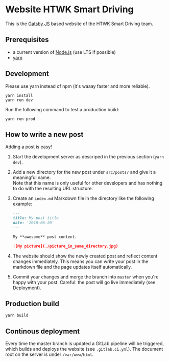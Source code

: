 # Website HTWK Smart Driving

This is the [Gatsby JS](https://www.gatsbyjs.org/) based website of the HTWK Smart Driving team.

## Prerequisites

- a current version of [Node.js](https://nodejs.org/en/) (use LTS if possible)
- [yarn](https://yarnpkg.com/lang/en/)

## Development

Please use yarn instead of npm (it's waaay faster and more reliable).

```
yarn install
yarn run dev
```

Run the following command to test a production build:

```
yarn run prod
```

## How to write a new post

Adding a post is easy!

1. Start the development server as descriped in the previous section (`yarn dev`).
1. Add a new directory for the new post under `src/posts/` and give it a meaningful name.<br> Note
   that this name is only useful for other developers and has nothing to do with the resulting URL
   structure.
1. Create an `index.md` Markdown file in the directory like the following example:

   ```md
   ---
   title: My post title
   date: '2018-06-20'
   ---

   My **awesome** post content.

   ![My picture](./picture_in_same_directory.jpg)
   ```

1. The website should show the newly created post and reflect content changes immediately. This
   means you can write your post in the markdown file and the page updates itself automatically.
1. Commit your changes and merge the branch into `master` when you're happy with your post. Careful:
   the post will go live immediately (see Deployment).

## Production build

```
yarn build
```

## Continous deployment

Every time the master branch is updated a GitLab pipeline will be triggered, which builds and
deploys the website (see `.gitlab.ci.yml`). The document root on the server is under
`/var/www/html`.
